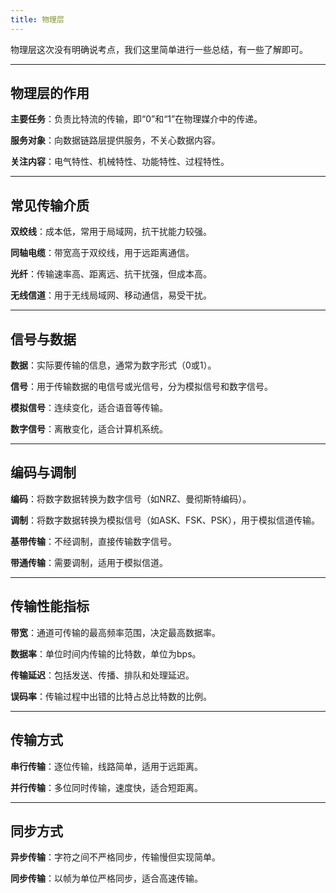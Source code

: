 ```yaml
---
title: 物理层
---
```

物理层这次没有明确说考点，我们这里简单进行一些总结，有一些了解即可。

---

## 物理层的作用
**主要任务**：负责比特流的传输，即“0”和“1”在物理媒介中的传递。

**服务对象**：向数据链路层提供服务，不关心数据内容。

**关注内容**：电气特性、机械特性、功能特性、过程特性。

---

## 常见传输介质
**双绞线**：成本低，常用于局域网，抗干扰能力较强。

**同轴电缆**：带宽高于双绞线，用于远距离通信。

**光纤**：传输速率高、距离远、抗干扰强，但成本高。

**无线信道**：用于无线局域网、移动通信，易受干扰。

---

## 信号与数据
**数据**：实际要传输的信息，通常为数字形式（0或1）。

**信号**：用于传输数据的电信号或光信号，分为模拟信号和数字信号。

**模拟信号**：连续变化，适合语音等传输。

**数字信号**：离散变化，适合计算机系统。

---

## 编码与调制
**编码**：将数字数据转换为数字信号（如NRZ、曼彻斯特编码）。

**调制**：将数字数据转换为模拟信号（如ASK、FSK、PSK），用于模拟信道传输。

**基带传输**：不经调制，直接传输数字信号。

**带通传输**：需要调制，适用于模拟信道。

---

## 传输性能指标
**带宽**：通道可传输的最高频率范围，决定最高数据率。

**数据率**：单位时间内传输的比特数，单位为bps。

**传输延迟**：包括发送、传播、排队和处理延迟。

**误码率**：传输过程中出错的比特占总比特数的比例。

---

## 传输方式
**串行传输**：逐位传输，线路简单，适用于远距离。

**并行传输**：多位同时传输，速度快，适合短距离。

---

## 同步方式
**异步传输**：字符之间不严格同步，传输慢但实现简单。

**同步传输**：以帧为单位严格同步，适合高速传输。

